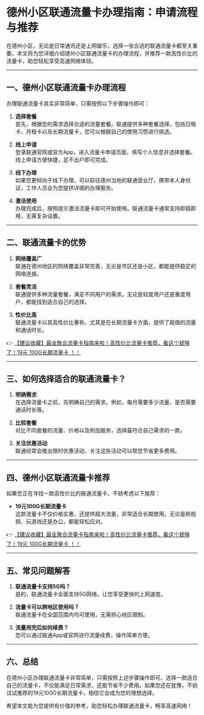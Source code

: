 # 德州小区联通流量卡办理指南：申请流程与推荐

在德州小区，无论是日常通讯还是上网娱乐，选择一张合适的联通流量卡都至关重要。本文将为您详细介绍德州小区联通流量卡的办理流程，并推荐一款高性价比的流量卡，助您轻松享受高速网络体验。

---

## 一、德州小区联通流量卡办理流程

办理联通流量卡其实非常简单，只需按照以下步骤操作即可：

1. **选择套餐**  
   首先，根据您的需求选择合适的流量套餐。联通提供多种套餐选择，包括日租卡、月租卡以及长期流量卡，您可以根据自己的使用习惯进行挑选。

2. **线上申请**  
   登录联通官网或官方App，进入流量卡申请页面，填写个人信息并选择套餐。线上申请方便快捷，足不出户即可完成。

3. **线下办理**  
   如果您更倾向于线下办理，可以前往德州当地的联通营业厅。携带本人身份证，工作人员会为您提供详细的办理服务。

4. **激活使用**  
   办理完成后，按照提示激活流量卡即可开始使用。联通流量卡通常支持即插即用，无需复杂设置。

---

## 二、联通流量卡的优势

1. **网络覆盖广**  
   联通在德州地区的网络覆盖非常完善，无论是市区还是小区，都能提供稳定的网络连接。

2. **套餐灵活**  
   联通提供多种流量套餐，满足不同用户的需求。无论是轻度用户还是重度用户，都能找到适合自己的选择。

3. **性价比高**  
   联通流量卡以其高性价比著称，尤其是在长期流量卡方面，提供了超值的流量和通话时长。

👉 [【建议收藏】最全聚合流量卡指南来啦！高性价比流量卡推荐，看这个就够了！19元 100G长期流量卡 ！！](https://bit.ly/Liuliangka)

---

## 三、如何选择适合的联通流量卡？

1. **明确需求**  
   在选择流量卡之前，先明确自己的需求。例如，每月需要多少流量、是否需要通话时长等。

2. **比较套餐**  
   对比不同套餐的流量、价格以及附加服务，选择最符合自己需求的一款。

3. **关注优惠活动**  
   联通经常会推出限时优惠活动，关注这些活动可以帮您节省更多费用。

---

## 四、德州小区联通流量卡推荐

如果您正在寻找一款高性价比的联通流量卡，不妨考虑以下推荐：

- **19元100G长期流量卡**  
  这款流量卡不仅价格实惠，还提供超大流量，非常适合长期使用。无论是刷视频、玩游戏还是办公，都能轻松应对。

👉 [【建议收藏】最全聚合流量卡指南来啦！高性价比流量卡推荐，看这个就够了！19元 100G长期流量卡 ！！](https://bit.ly/Liuliangka)

---

## 五、常见问题解答

1. **联通流量卡支持5G吗？**  
   是的，联通流量卡全面支持5G网络，让您享受更快的上网速度。

2. **流量卡可以跨地区使用吗？**  
   联通流量卡在全国范围内均可使用，无需担心地区限制。

3. **流量用完后如何续费？**  
   您可以通过联通App或官网进行流量续费，操作简单方便。

---

## 六、总结

在德州小区办理联通流量卡非常简单，只需按照上述步骤操作即可。选择一款适合自己的流量卡，不仅能满足日常需求，还能节省不少费用。如果您还在犹豫，不妨试试推荐的19元100G长期流量卡，相信它会成为您的理想选择。

希望本文能为您提供有价值的参考，助您轻松办理联通流量卡，畅享高速网络！